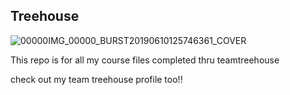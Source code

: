 ## Treehouse
![00000IMG_00000_BURST20190610125746361_COVER](https://user-images.githubusercontent.com/42393123/79261779-f5d63e80-7e55-11ea-8cf0-c066acd8dda7.jpg)

This repo is for all my course files completed thru teamtreehouse

check out my team treehouse profile too!! 

